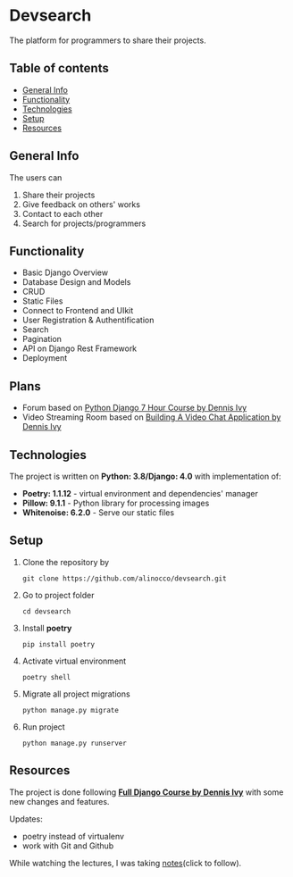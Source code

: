 # Devsearch

The platform for programmers to share their projects. 

## Table of contents
* [General Info](#general-info)
* [Functionality](#functionality)
* [Technologies](#technologies)
* [Setup](#setup)
* [Resources](#resources)

## General Info
The users can
1. Share their projects
2. Give feedback on others' works
3. Contact to each other
4. Search for projects/programmers
    
## Functionality
* Basic Django Overview
* Database Design and Models
* CRUD
* Static Files
* Connect to Frontend and UIkit
* User Registration & Authentification
* Search
* Pagination
* API on Django Rest Framework
* Deployment

## Plans
* Forum based on [Python Django 7 Hour Course by Dennis Ivy](https://youtu.be/PtQiiknWUcI)
* Video Streaming Room based on [Building A Video Chat Application by Dennis Ivy](https://youtu.be/1cYKoSe3MN4)
    
## Technologies
The project is written on **Python: 3.8/Django: 4.0** with implementation of:
* **Poetry: 1.1.12** - virtual environment and dependencies' manager
* **Pillow: 9.1.1** - Python library for processing images
* **Whitenoise: 6.2.0** - Serve our static files

## Setup
1. Clone the repository by
   ```
   git clone https://github.com/alinocco/devsearch.git
   ```
2. Go to project folder
   ```
   cd devsearch
   ```
3. Install **poetry**
   ```
   pip install poetry
   ```
4. Activate virtual environment
   ```
   poetry shell
   ```
5. Migrate all project migrations
   ```
   python manage.py migrate
   ```
6. Run project
   ```
   python manage.py runserver
   ```
   
## Resources
The project is done following [**Full Django Course by Dennis Ivy**](https://www.udemy.com/course/python-django-2021-complete-course/) with some new changes and features.

Updates:
* poetry instead of virtualenv
* work with Git and Github

While watching the lectures, I was taking [notes](https://docs.google.com/document/d/10IwWR-TRoy1c1zjYlUVPUaUgIQkxy2mqUJnwSmlAQ10/edit#)(click to follow).
